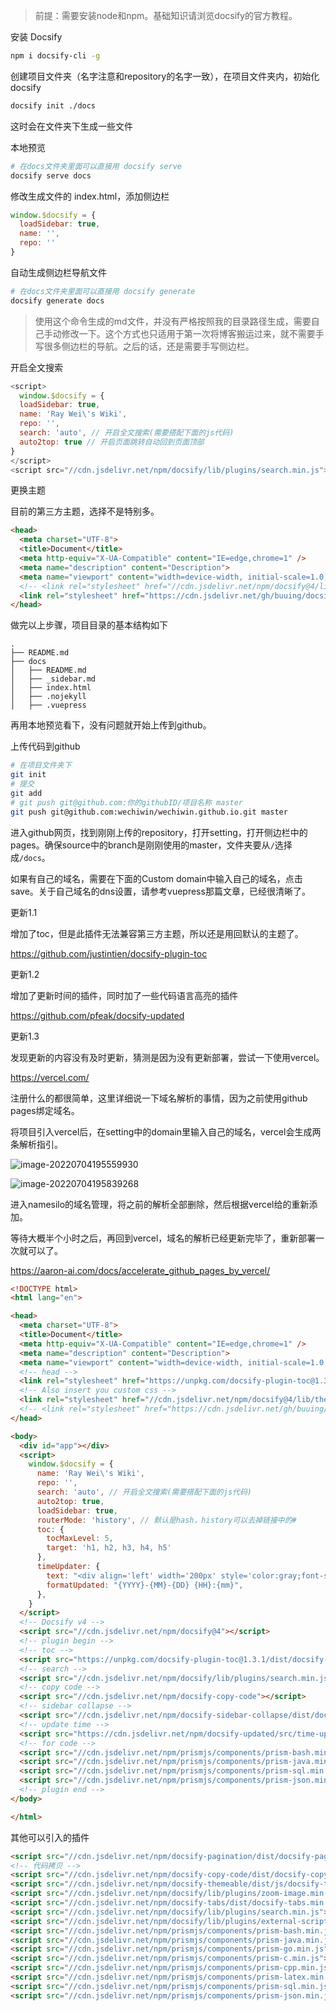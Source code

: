> 前提：需要安装node和npm。基础知识请浏览docsify的官方教程。

安装 Docsify

```bash
npm i docsify-cli -g
```

创建项目文件夹（名字注意和repository的名字一致），在项目文件夹内，初始化docsify

```bash
docsify init ./docs
```

这时会在文件夹下生成一些文件

本地预览

```bash
# 在docs文件夹里面可以直接用 docsify serve
docsify serve docs
```

修改生成文件的 index.html，添加侧边栏

```js
window.$docsify = {
  loadSidebar: true,
  name: '',
  repo: ''
}
```

自动生成侧边栏导航文件

```bash
# 在docs文件夹里面可以直接用 docsify generate
docsify generate docs
```

> 使用这个命令生成的md文件，并没有严格按照我的目录路径生成，需要自己手动修改一下。这个方式也只适用于第一次将博客搬运过来，就不需要手写很多侧边栏的导航。之后的话，还是需要手写侧边栏。

开启全文搜索

```javascript
<script>
  window.$docsify = {
  loadSidebar: true,
  name: 'Ray Wei\'s Wiki',
  repo: '',
  search: 'auto', // 开启全文搜索(需要搭配下面的js代码)
  auto2top: true // 开启页面跳转自动回到页面顶部
}
</script>
<script src="//cdn.jsdelivr.net/npm/docsify/lib/plugins/search.min.js"></script>

```

更换主题

目前的第三方主题，选择不是特别多。

```html
<head>
  <meta charset="UTF-8">
  <title>Document</title>
  <meta http-equiv="X-UA-Compatible" content="IE=edge,chrome=1" />
  <meta name="description" content="Description">
  <meta name="viewport" content="width=device-width, initial-scale=1.0, minimum-scale=1.0">
  <!-- <link rel="stylesheet" href="//cdn.jsdelivr.net/npm/docsify@4/lib/themes/vue.css"> -->
  <link rel="stylesheet" href="https://cdn.jsdelivr.net/gh/buuing/docsify-theme-blue/index.css" />
</head>
```

做完以上步骤，项目目录的基本结构如下

```
.
├── README.md
├── docs
│   ├── README.md
│   ├── _sidebar.md
│   ├── index.html
│   ├── .nojekyll
│   ├── .vuepress
```

再用本地预览看下，没有问题就开始上传到github。

上传代码到github

```bash
# 在项目文件夹下
git init
# 提交
git add
# git push git@github.com:你的githubID/项目名称 master
git push git@github.com:wechiwin/wechiwin.github.io.git master
```

进入github网页，找到刚刚上传的repository，打开setting，打开侧边栏中的pages。确保source中的branch是刚刚使用的master，文件夹要从`/`选择成`/docs`。

如果有自己的域名，需要在下面的Custom domain中输入自己的域名，点击save。关于自己域名的dns设置，请参考vuepress那篇文章，已经很清晰了。

更新1.1

增加了toc，但是此插件无法兼容第三方主题，所以还是用回默认的主题了。

https://github.com/justintien/docsify-plugin-toc

更新1.2

增加了更新时间的插件，同时加了一些代码语言高亮的插件

https://github.com/pfeak/docsify-updated

更新1.3

发现更新的内容没有及时更新，猜测是因为没有更新部署，尝试一下使用vercel。

https://vercel.com/

注册什么的都很简单，这里详细说一下域名解析的事情，因为之前使用github pages绑定域名。

将项目引入vercel后，在setting中的domain里输入自己的域名，vercel会生成两条解析指引。

![image-20220704195559930](https://s2.loli.net/2022/07/04/TJax8H9o4tvmC5O.png)

![image-20220704195839268](https://s2.loli.net/2022/07/04/U2Z5VGRbs9F3kQ7.png)

进入namesilo的域名管理，将之前的解析全部删除，然后根据vercel给的重新添加。

等待大概半个小时之后，再回到vercel，域名的解析已经更新完毕了，重新部署一次就可以了。	

https://aaron-ai.com/docs/accelerate_github_pages_by_vercel/

```html
<!DOCTYPE html>
<html lang="en">

<head>
  <meta charset="UTF-8">
  <title>Document</title>
  <meta http-equiv="X-UA-Compatible" content="IE=edge,chrome=1" />
  <meta name="description" content="Description">
  <meta name="viewport" content="width=device-width, initial-scale=1.0, minimum-scale=1.0">
  <!-- head -->
  <link rel="stylesheet" href="https://unpkg.com/docsify-plugin-toc@1.3.1/dist/light.css">
  <!-- Also insert you custom css -->
  <link rel="stylesheet" href="//cdn.jsdelivr.net/npm/docsify@4/lib/themes/vue.css">
  <!-- <link rel="stylesheet" href="https://cdn.jsdelivr.net/gh/buuing/docsify-theme-blue/index.css" /> -->
</head>

<body>
  <div id="app"></div>
  <script>
    window.$docsify = {
      name: 'Ray Wei\'s Wiki',
      repo: '',
      search: 'auto', // 开启全文搜索(需要搭配下面的js代码)
      auto2top: true,
      loadSidebar: true,
      routerMode: 'history', // 默认是hash，history可以去掉链接中的#
      toc: {
        tocMaxLevel: 5,
        target: 'h1, h2, h3, h4, h5'
      },
      timeUpdater: {
        text: "<div align='left' width='200px' style='color:gray;font-size:16px'>Posted @ {docsify-updated}</div>",
        formatUpdated: "{YYYY}-{MM}-{DD} {HH}:{mm}",
      },
    }
  </script>
  <!-- Docsify v4 -->
  <script src="//cdn.jsdelivr.net/npm/docsify@4"></script>
  <!-- plugin begin -->
  <!-- toc -->
  <script src="https://unpkg.com/docsify-plugin-toc@1.3.1/dist/docsify-plugin-toc.min.js"></script>
  <!-- search -->
  <script src="//cdn.jsdelivr.net/npm/docsify/lib/plugins/search.min.js"></script>
  <!-- copy code -->
  <script src="//cdn.jsdelivr.net/npm/docsify-copy-code"></script>
  <!-- sidebar collapse -->
  <script src="//cdn.jsdelivr.net/npm/docsify-sidebar-collapse/dist/docsify-sidebar-collapse.min.js"></script>
  <!-- update time -->
  <script src="https://cdn.jsdelivr.net/npm/docsify-updated/src/time-updater.min.js"></script>
  <!-- for code -->
  <script src="//cdn.jsdelivr.net/npm/prismjs/components/prism-bash.min.js"></script>
  <script src="//cdn.jsdelivr.net/npm/prismjs/components/prism-java.min.js"></script>
  <script src="//cdn.jsdelivr.net/npm/prismjs/components/prism-sql.min.js"></script>
  <script src="//cdn.jsdelivr.net/npm/prismjs/components/prism-json.min.js"></script>
  <!-- plugin end -->
</body>

</html>
```

其他可以引入的插件

```html
<script src="//cdn.jsdelivr.net/npm/docsify-pagination/dist/docsify-pagination.min.js"></script>
<!-- 代码拷贝 -->
<script src="//cdn.jsdelivr.net/npm/docsify-copy-code/dist/docsify-copy-code.min.js"></script>
<script src="//cdn.jsdelivr.net/npm/docsify-themeable/dist/js/docsify-themeable.min.js"></script>
<script src="//cdn.jsdelivr.net/npm/docsify/lib/plugins/zoom-image.min.js"></script>
<script src="//cdn.jsdelivr.net/npm/docsify-tabs/dist/docsify-tabs.min.js"></script>
<script src="//cdn.jsdelivr.net/npm/docsify/lib/plugins/search.min.js"></script>
<script src="//cdn.jsdelivr.net/npm/docsify/lib/plugins/external-script.min.js"></script>
<script src="//cdn.jsdelivr.net/npm/prismjs/components/prism-bash.min.js"></script>
<script src="//cdn.jsdelivr.net/npm/prismjs/components/prism-java.min.js"></script>
<script src="//cdn.jsdelivr.net/npm/prismjs/components/prism-go.min.js"></script>
<script src="//cdn.jsdelivr.net/npm/prismjs/components/prism-c.min.js"></script>
<script src="//cdn.jsdelivr.net/npm/prismjs/components/prism-cpp.min.js"></script>
<script src="//cdn.jsdelivr.net/npm/prismjs/components/prism-latex.min.js"></script>
<script src="//cdn.jsdelivr.net/npm/prismjs/components/prism-sql.min.js"></script>
<script src="//cdn.jsdelivr.net/npm/prismjs/components/prism-json.min.js"></script>
```



